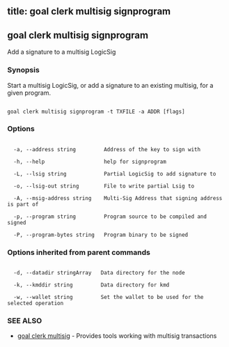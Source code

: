 title: goal clerk multisig signprogram
---
## goal clerk multisig signprogram



Add a signature to a multisig LogicSig



### Synopsis



Start a multisig LogicSig, or add a signature to an existing multisig, for a given program.



```

goal clerk multisig signprogram -t TXFILE -a ADDR [flags]

```



### Options



```

  -a, --address string         Address of the key to sign with

  -h, --help                   help for signprogram

  -L, --lsig string            Partial LogicSig to add signature to

  -o, --lsig-out string        File to write partial Lsig to

  -A, --msig-address string    Multi-Sig Address that signing address is part of

  -p, --program string         Program source to be compiled and signed

  -P, --program-bytes string   Program binary to be signed

```



### Options inherited from parent commands



```

  -d, --datadir stringArray   Data directory for the node

  -k, --kmddir string         Data directory for kmd

  -w, --wallet string         Set the wallet to be used for the selected operation

```



### SEE ALSO



* [goal clerk multisig](../../multisig/multisig/)	 - Provides tools working with multisig transactions 



